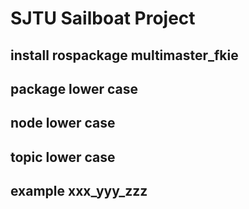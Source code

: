# SJTU Sailboat Project

## install rospackage multimaster_fkie

## package lower case
## node    lower case
## topic   lower case
## example xxx_yyy_zzz
